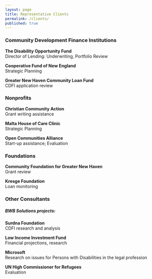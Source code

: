 ```yaml
---
layout: page
title: Representative Clients
permalink: /clients/
published: true
---
```





### Community Development Finance Institutions

**The Disability Opportunity Fund**  
Director of Lending: Underwriting, Portfolio Review

**Cooperative Fund of New England**  
Strategic Planning

**Greater New Haven Community Loan Fund**  
CDFI application review



### Nonprofits	

**Christian Community Action**  
Grant writing assistance

**Malta House of Care Clinic**  
Strategic Planning

**Open Communities Alliance**  
Start-up assistance; Evaluation

 

### Foundations

**Community Foundation for Greater New Haven**  
Grant review

**Kresge Foundation**  
Loan monitoring



### Other Consultants

##### BWB Solutions projects:

**Surdna Foundation**  
CDFI research and analysis

**Low Income Investment Fund**  
Financial projections, research

**Microsoft**  
Research on issues for Persons with Disabilities in the legal profession

**UN High Commissioner for Refugees**  
Evaluation
